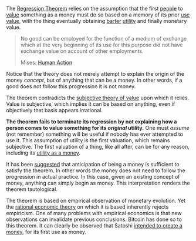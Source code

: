 The [Regression Theorem](https://wiki.mises.org/wiki/Regression_theorem) relies on the assumption that the first [people](Glossary#person) to [value](Glossary#value) something as a money must do so based on a memory of its prior [use value](https://en.m.wikipedia.org/wiki/Use_value), with the thing eventually obtaining [barter](https://en.m.wikipedia.org/wiki/Barter) [utility](Glossary#utility) and finally monetary value.

> No good can be employed for the function of a medium of exchange which at the very beginning of its use for this purpose did not have exchange value on account of other employments.
>
> Mises: [Human Action](https://mises.org/library/human-action-0/html)

Notice that the theory does not merely attempt to explain the origin of the money *concept*, but of anything that can be a money. In other words, if a good does not follow this progression it is not money.

The theorem contradicts the [subjective theory of value](https://en.m.wikipedia.org/wiki/Subjective_theory_of_value) upon which it relies. Value is subjective, which implies it can be based on anything, even if objectively that basis appears irrational.

**The theorem fails to terminate its regression by not explaining how a person comes to value something for its *original* utility.** One must *assume* (not remember) something will be useful if nobody has ever attempted to use it. This assumption of utility is the first valuation, which remains subjective. The first valuation of a thing, like all after, can be for any reason, including its [utility as a money](Collectible-Tautology).

It has been [suggested](https://mises.org/library/cryptocurrencies-and-wider-regression-theorem) that anticipation of being a money is sufficient to satisfy the theorem. In other words the money does not need to follow the progression in actual practice. In this case, given an existing concept of money, anything can simply begin as money. This interpretation renders the theorem tautological.

The theorem is based on empirical observation of monetary evolution. Yet the [rational economic theory](https://en.m.wikipedia.org/wiki/Catallactics) on which it is based inherently rejects empiricism. One of many problems with empirical economics is that new observations can invalidate previous conclusions. Bitcoin has done so to this theorem. It can clearly be observed that Satoshi [intended to create a money](https://bitcoin.org/bitcoin.pdf), for its first use as money.